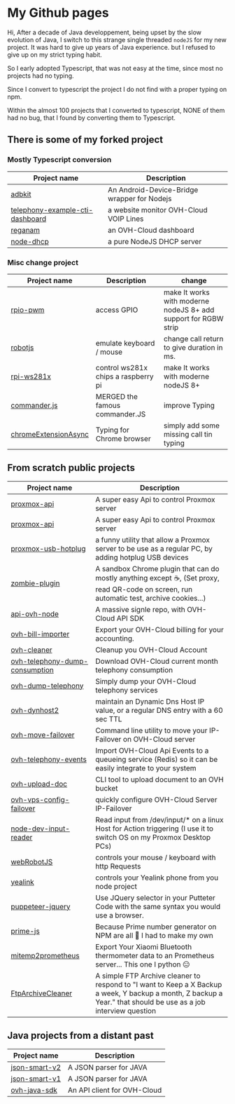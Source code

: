 # My Github pages

Hi, After a decade of Java developpement, being upset by the slow evolution of Java, I switch to this strange single threaded `nodeJS` for my new project. It was hard to give up years of Java experience. but I refused to give up on my strict typing habit.

So I early adopted Typescript, that was not easy at the time, since most no projects had no typing.

Since I convert to typescript the project I do not find with a proper typing on npm.

Within the almost 100 projects that I converted to typescript, NONE of them had no bug, that I found by converting them to Typescript.

## There is some of my forked project

### Mostly Typescript conversion

| Project name                                 | Description                                 |
|----------------------------------------------|---------------------------------------------|
|[adbkit](https://github.com/UrielCh/adbkit)   | An Android-Device-Bridge wrapper for Nodejs |
|[telephony-example-cti-dashboard](https://github.com/UrielCh/telephony-example-cti-dashboard) | a website monitor OVH-Cloud VOIP Lines |
|[reganam](https://github.com/UrielCh/reganam) | an OVH-Cloud dashboard |
|[node-dhcp](https://github.com/UrielCh/node-dhcp) | a pure NodeJS DHCP server |

### Misc change project

| Project name                                           | Description                              | change                                  |
|--------------------------------------------------------|------------------------------------------|-----------------------------------------|
|[rpio-pwm](https://github.com/UrielCh/rpio-pwm)         | access GPIO                              | make It works with moderne nodeJS 8+ add support for RGBW strip |
|[robotjs](https://github.com/UrielCh/robotjs)           | emulate keyboard / mouse                 | change call return to give duration in ms. |
|[rpi-ws281x](https://github.com/UrielCh/rpi-ws281x)     | control ws281x chips a raspberry pi      | make It works with moderne nodeJS 8+    |
|[commander.js](https://github.com/UrielCh/commander.js) | MERGED the famous commander.JS           | improve Typing                          |
|[chromeExtensionAsync](https://github.com/UrielCh/chromeExtensionAsync)| Typing for Chrome browser | simply add some missing call tin typing |

## From scratch public projects

| Project name                                            | Description                                 |
|---------------------------------------------------------|---------------------------------------------|
|[proxmox-api](https://github.com/UrielCh/proxmox-api)    | A super easy Api to control Proxmox server  |
|[proxmox-api](https://github.com/UrielCh/proxmox-api)    | A super easy Api to control Proxmox server  |
|[proxmox-usb-hotplug](https://github.com/UrielCh/proxmox-api/tree/master/proxmox-usb-hotplug) | a funny utility that allow a Proxmox server to be use as a regular PC, by adding hotplug USB devices |
|[zombie-plugin](https://github.com/UrielCh/zombie-plugin)| A sandbox Chrome plugin that can do mostly anything except :coffee:, (Set proxy, read QR-code on screen, run automatic test, archive cookies...) |
|[api-ovh-node](https://github.com/UrielCh/api-ovh-node)  | A massive signle repo, with OVH-Cloud API SDK |
|[ovh-bill-importer](https://github.com/UrielCh/api-ovh-node/tree/master/samples/ovh-bill-importer)| Export your OVH-Cloud billing for your accounting. |
|[ovh-cleaner](https://github.com/UrielCh/api-ovh-node/tree/master/samples/ovh-cleaner)| Cleanup you OVH-Cloud Account |
|[ovh-telephony-dump-consumption](https://github.com/UrielCh/api-ovh-node/tree/master/samples/ovh-delete-service)| Download OVH-Cloud current month telephony consumption |
|[ovh-dump-telephony](https://github.com/UrielCh/api-ovh-node/tree/master/samples/ovh-dump-telephony)| Simply dump your OVH-Cloud telephony services |
|[ovh-dynhost2](https://github.com/UrielCh/api-ovh-node/tree/master/samples/ovh-dynhost2)| maintain an Dynamic Dns Host IP value, or a regular DNS entry with a 60 sec TTL |
|[ovh-move-failover](https://github.com/UrielCh/api-ovh-node/tree/master/samples/ovh-move-failover)| Command line utility to move your IP-Failover on OVH-Cloud server |
|[ovh-telephony-events](https://github.com/UrielCh/api-ovh-node/tree/master/samples/ovh-telephony-events)|Import OVH-Cloud Api Events to a queueing service (Redis) so it can be easily integrate to your system |
|[ovh-upload-doc](https://github.com/UrielCh/api-ovh-node/tree/master/samples/ovh-upload-doc)| CLI tool to upload document to an OVH bucket |
|[ovh-vps-config-failover](https://github.com/UrielCh/api-ovh-node/tree/master/samples/ovh-vps-config-failover)| quickly configure OVH-Cloud Server IP-Failover |
|[node-dev-input-reader](https://github.com/UrielCh/node-dev-input-reader)| Read input from /dev/input/* on a linux Host for Action triggering (I use it to switch OS on my Proxmox Desktop PCs) |
|[webRobotJS](https://github.com/UrielCh/webRobotJS)               | controls your mouse / keyboard with http Requests |
|[yealink](https://github.com/UrielCh/yealink)                     | controls your Yealink phone from you node project |
|[puppeteer-jquery](https://github.com/UrielCh/puppeteer-jquery)   | Use JQuery selector in your Putteter Code with the same syntax you would use a browser. |
|[prime-js](https://github.com/UrielCh/prime-js)                   | Because Prime number generator on NPM are all :shit: I had to make my own |
|[mitemp2prometheus](https://github.com/UrielCh/mitemp2prometheus) | Export Your Xiaomi Bluetooth thermometer data to an Prometheus server... This one I python :expressionless: |
|[FtpArchiveCleaner](https://github.com/UrielCh/FtpArchiveCleaner/blob/master/index.js)| A simple FTP Archive cleaner to respond to "I want to Keep a X Backup a week, Y backup a month, Z backup a Year." that should be use as a job interview question|

## Java projects from a distant past

| Project name                                            | Description                                 |
|---------------------------------------------------------|---------------------------------------------|
|[json-smart-v2](https://github.com/netplex/json-smart-v2)| A JSON parser for JAVA                      |
|[json-smart-v1](https://github.com/netplex/json-smart-v1)| A JSON parser for JAVA                      |
|[ovh-java-sdk](https://github.com/UrielCh/ovh-java-sdk)  | An API client for OVH-Cloud                 |
